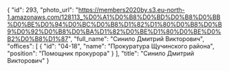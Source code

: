 {
    "id": 293,
    "photo_url": "https://members2020by.s3.eu-north-1.amazonaws.com/128113_%D0%A1%D0%B8%D0%BD%D0%B8%D0%BB%D0%BE%D0%94%D0%BC%D0%B8%D1%82%D1%80%D0%B8%D0%B9%D0%92%D0%B8%D0%BA%D1%82%D0%BE%D1%80%D0%BE%D0%B2%D0%B8%D1%87",
    "full_name": "Синило Дмитрий Викторович",
    "offices": [
        {
            "id": "04-18",
            "name": "Прокуратура Щучинского района",
            "position": "Помощник прокурора"
        }
    ],
    "title": "Синило Дмитрий Викторович"
}